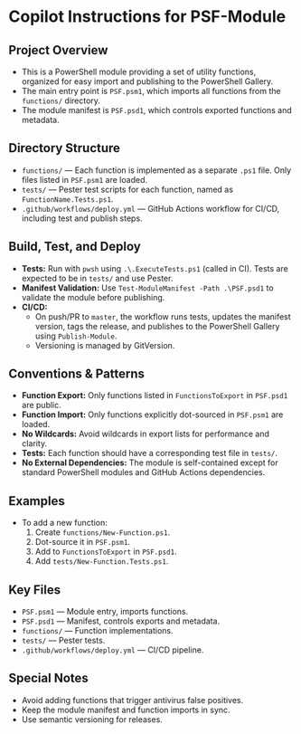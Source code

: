 # Copilot Instructions for PSF-Module

## Project Overview
- This is a PowerShell module providing a set of utility functions, organized for easy import and publishing to the PowerShell Gallery.
- The main entry point is `PSF.psm1`, which imports all functions from the `functions/` directory.
- The module manifest is `PSF.psd1`, which controls exported functions and metadata.

## Directory Structure
- `functions/` — Each function is implemented as a separate `.ps1` file. Only files listed in `PSF.psm1` are loaded.
- `tests/` — Pester test scripts for each function, named as `FunctionName.Tests.ps1`.
- `.github/workflows/deploy.yml` — GitHub Actions workflow for CI/CD, including test and publish steps.

## Build, Test, and Deploy
- **Tests:** Run with `pwsh` using `.\.ExecuteTests.ps1` (called in CI). Tests are expected to be in `tests/` and use Pester.
- **Manifest Validation:** Use `Test-ModuleManifest -Path .\PSF.psd1` to validate the module before publishing.
- **CI/CD:**
  - On push/PR to `master`, the workflow runs tests, updates the manifest version, tags the release, and publishes to the PowerShell Gallery using `Publish-Module`.
  - Versioning is managed by GitVersion.

## Conventions & Patterns
- **Function Export:** Only functions listed in `FunctionsToExport` in `PSF.psd1` are public.
- **Function Import:** Only functions explicitly dot-sourced in `PSF.psm1` are loaded.
- **No Wildcards:** Avoid wildcards in export lists for performance and clarity.
- **Tests:** Each function should have a corresponding test file in `tests/`.
- **No External Dependencies:** The module is self-contained except for standard PowerShell modules and GitHub Actions dependencies.

## Examples
- To add a new function:
  1. Create `functions/New-Function.ps1`.
  2. Dot-source it in `PSF.psm1`.
  3. Add to `FunctionsToExport` in `PSF.psd1`.
  4. Add `tests/New-Function.Tests.ps1`.

## Key Files
- `PSF.psm1` — Module entry, imports functions.
- `PSF.psd1` — Manifest, controls exports and metadata.
- `functions/` — Function implementations.
- `tests/` — Pester tests.
- `.github/workflows/deploy.yml` — CI/CD pipeline.

## Special Notes
- Avoid adding functions that trigger antivirus false positives.
- Keep the module manifest and function imports in sync.
- Use semantic versioning for releases.
